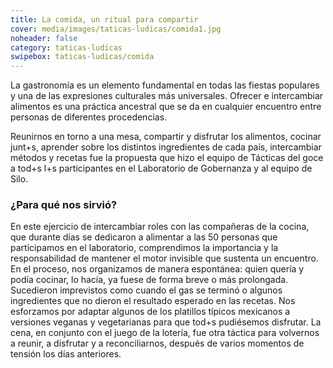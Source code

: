 ```yaml
---
title: La comida, un ritual para compartir 
cover: media/images/taticas-ludicas/comida1.jpg
noheader: false
category: taticas-ludicas
swipebox: taticas-ludicas/comida
---
```


La gastronomía es un elemento fundamental en todas las fiestas populares y una de las expresiones culturales más universales. Ofrecer e intercambiar alimentos es una práctica ancestral que se da en cualquier encuentro entre personas de diferentes procedencias. 

Reunirnos en torno a una mesa, compartir y disfrutar los alimentos, cocinar junt+s, aprender sobre los distintos ingredientes de cada país, intercambiar métodos y recetas fue la propuesta que hizo el equipo de Tácticas del goce a tod+s l+s participantes en el Laboratorio de Gobernanza y al equipo de Silo. 

### ¿Para qué nos sirvió?

En este ejercicio de intercambiar roles con las compañeras de la cocina, que durante días se dedicaron a alimentar a las 50 personas que participamos en el laboratorio, comprendimos la importancia y la responsabilidad de mantener el motor invisible que sustenta un encuentro. En el proceso, nos organizamos de manera espontánea: quien quería y podía cocinar, lo hacía, ya fuese de forma breve o más prolongada. Sucedieron imprevistos como cuando el gas se terminó o algunos ingredientes que no dieron el resultado esperado en las recetas. Nos esforzamos por adaptar algunos de los platillos típicos mexicanos a versiones veganas y vegetarianas para que tod+s pudiésemos disfrutar. La cena, en conjunto con el juego de la lotería, fue otra táctica para volvernos a reunir, a disfrutar y a reconciliarnos, después de varios momentos de tensión los días anteriores. 